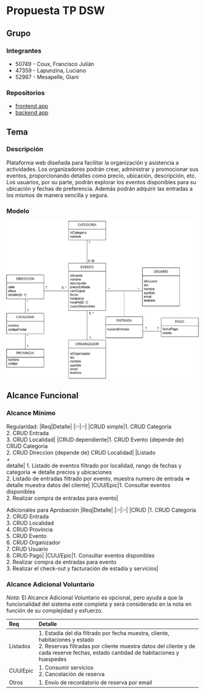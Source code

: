 # Propuesta TP DSW

## Grupo
### Integrantes
* 50749 - Coux, Francisco Julián
* 47359 - Lapunzina, Luciano
* 52987 - Mesapelle, Giani


### Repositorios
* [frontend app](https://github.com/giani1233/TP-DSW-2025/blob/main/frontend)
* [backend app](https://github.com/giani1233/TP-DSW-2025/blob/main/backend)

## Tema
### Descripción
Plataforma web diseñada para facilitar la organización y asistencia a actividades. Los organizadores podrán crear, administrar y promocionar sus eventos, proporcionando detalles como precio, ubicación, descripción, etc. Los usuarios, por su parte, podrán explorar los eventos disponibles para su ubicación y fechas de preferencia. Además podrán adquirir las entradas a los mismos de manera sencilla y segura.

### Modelo
![imagen del modelo](https://github.com/giani1233/TP-DSW-2025/blob/main/MD%20TP%20DSW%20(1).jpg)

## Alcance Funcional 

### Alcance Mínimo

Regularidad:
|Req|Detalle|
|:-|:-|
|CRUD simple|1. CRUD Categoria<br>2. CRUD Entrada<br>3. CRUD Localidad|
|CRUD dependiente|1. CRUD Evento {depende de} CRUD Categoria <br>2. CRUD Direccion {depende de} CRUD Localidad|
|Listado<br>+<br>detalle| 1. Listado de eventos filtrado por localidad, rango de fechas y categoria => detalle precios y ubicaciones<br> 2. Listado de entradas filtrado por evento, muestra numero de entrada => detalle muestra datos del cliente|
|CUU/Epic|1. Consultar eventos disponibles<br>2. Realizar compra de entradas para evento|


Adicionales para Aprobación
|Req|Detalle|
|:-|:-|
|CRUD |1. CRUD Categoria<br>2. CRUD Entrada<br>3. CRUD Localidad<br>4. CRUD Provincia<br>5. CRUD Evento<br>6. CRUD Organizador<br>7. CRUD Usuario<br>8. CRUD Pago|
|CUU/Epic|1. Consultar eventos disponibles<br>2. Realizar compra de entradas para evento<br>3. Realizar el check-out y facturación de estadía y servicios|


### Alcance Adicional Voluntario

*Nota*: El Alcance Adicional Voluntario es opcional, pero ayuda a que la funcionalidad del sistema esté completa y será considerado en la nota en función de su complejidad y esfuerzo.

|Req|Detalle|
|:-|:-|
|Listados |1. Estadía del día filtrado por fecha muestra, cliente, habitaciones y estado <br>2. Reservas filtradas por cliente muestra datos del cliente y de cada reserve fechas, estado cantidad de habitaciones y huespedes|
|CUU/Epic|1. Consumir servicios<br>2. Cancelación de reserva|
|Otros|1. Envío de recordatorio de reserva por email|

